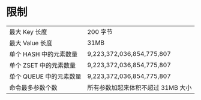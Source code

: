 # 限制

<table>
	<tr>
		<td>最大 Key 长度</td>
		<td>200 字节</td>
	</tr>
	<tr>
		<td>最大 Value 长度</td>
		<td>31MB</td>
	</tr>
	<tr>
		<td>单个 HASH 中的元素数量</td>
		<td>9,223,372,036,854,775,807</td>
	</tr>
	<tr>
		<td>单个 ZSET 中的元素数量</td>
		<td>9,223,372,036,854,775,807</td>
	</tr>
	<tr>
		<td>单个 QUEUE 中的元素数量</td>
		<td>9,223,372,036,854,775,807</td>
	</tr>
	<tr>
		<td>命令最多参数个数</td>
		<td>所有参数加起来体积不超过 31MB 大小</td>
	</tr>
</table>

